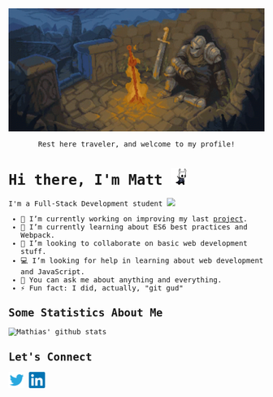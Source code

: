 <div align="center">
<img src="https://github.com/mwismann/mwismann/blob/main/assets/dark-souls-bonfire.gif" width="600">
<samp><p>Rest here traveler, and welcome to my profile!</p></samp>
</div>
<samp>
<h1>  Hi there, I'm Matt <img src="https://github.com/mwismann/mwismann/blob/main/assets/hollor_knight3.gif" width="32px"></h1>

<p> I'm a Full-Stack Development student <img src="https://media.giphy.com/media/WUlplcMpOCEmTGBtBW/giphy.gif" width="28px"> </p>

- 🔭 I’m currently working on improving my last <a href="https://github.com/mwismann/to-do-list" target="_blank">project</a>.  
- 🌱 I’m currently learning about ES6 best practices and Webpack. 
- 🤝 I’m looking to collaborate on basic web development stuff.
- 💻 I’m looking for help in learning about web development and JavaScript. 
- 💬 You can ask me about anything and everything.
- ⚡ Fun fact: I did, actually, "git gud"

## Some Statistics About Me
![Mathias' github stats](https://github-readme-stats.vercel.app/api?username=mwismann&&show_icons=true&title_color=ffffff&icon_color=bb2acf&text_color=daf7dc&bg_color=151515)<br>
  
## Let's Connect
  <a href="https://twitter.com/mathias_wismann" target="_blank"><img src="https://github.com/mwismann/mwismann/blob/main/assets/logo-twitter-png-5860.png" width="32px"></a>
  <a href="https://www.linkedin.com/in/mathias-wismann" target="_blank"><img src="https://github.com/mwismann/mwismann/blob/main/assets/LinkedIn_logo_initials.png" width="32px"></a>

</samp>
